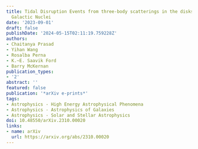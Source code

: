 ```yaml
---
title: Tidal Disruption Events from three-body scatterings in the disks of Active
  Galactic Nuclei
date: '2023-09-01'
draft: false
publishDate: '2024-05-15T02:11:19.759228Z'
authors:
- Chaitanya Prasad
- Yihan Wang
- Rosalba Perna
- K.~E. Saavik Ford
- Barry McKernan
publication_types:
- '2'
abstract: ''
featured: false
publication: '*arXiv e-prints*'
tags:
- Astrophysics - High Energy Astrophysical Phenomena
- Astrophysics - Astrophysics of Galaxies
- Astrophysics - Solar and Stellar Astrophysics
doi: 10.48550/arXiv.2310.00020
links:
- name: arXiv
  url: https://arxiv.org/abs/2310.00020
---
```


